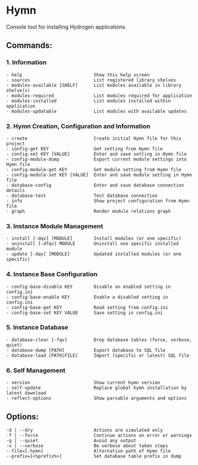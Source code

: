 # Hymn
Console tool for installing Hydrogen applications.

## Commands:

### 1. Information

	- help                           Show this help screen
	- sources                        List registered library shelves
	- modules-available [SHELF]      List modules available in library shelve(s)
	- modules-required               List modules required for application
	- modules-installed              List modules installed within application
	- modules-updatable              List modules with available updates

### 2. Hymn Creation, Configuration and Information

	- create                         Create initial Hymn file for this project
	- config-get KEY                 Get setting from Hymn file
	- config-set KEY [VALUE]         Enter and save setting in Hymn file
	- config-module-dump             Export current module settings into Hymn file
	- config-module-get KEY          Get module setting from Hymn file
	- config-module-set KEY [VALUE]  Enter and save module setting in Hymn file
	- database-config                Enter and save database connection details
	- database-test                  Test database connection
	- info                           Show project configuration from Hymn file
	- graph                          Render module relations graph

### 3. Instance Module Management

	- install [-dqv] [MODULE]        Install modules (or one specific)
	- uninstall [-dfqv] MODULE       Uninstall one specific installed module
	- update [-dqv] [MODULE]         Updated installed modules (or one specific)

### 4. Instance Base Configuration

	- config-base-disable KEY        Disable an enabled setting in config.ini
	- config-base-enable KEY         Enable a disabled setting in config.ini
	- config-base-get KEY            Read setting from config.ini
	- config-base-set KEY VALUE      Save setting in config.ini

### 5. Instance Database

	- database-clear [-fqv]          Drop database tables (force, verbose, quiet)
	- database-dump [PATH]           Export database to SQL file
	- database-load [PATH|FILE]      Import (specific or latest) SQL file

### 6. Self Management

	- version                        Show current hymn version
	- self-update                    Replace global hymn installation by latest download
	- reflect-options                Show parsable arguments and options

## Options:

	-d | --dry                       Actions are simulated only
	-f | --force                     Continue actions on error or warnings
	-q | --quiet                     Avoid any output
	-v | --verbose                   Be verbose about taken steps
	--file=[.hymn]                   Alternative path of Hymn file
	--prefix=[<%prefix%>]            Set database table prefix in dump


